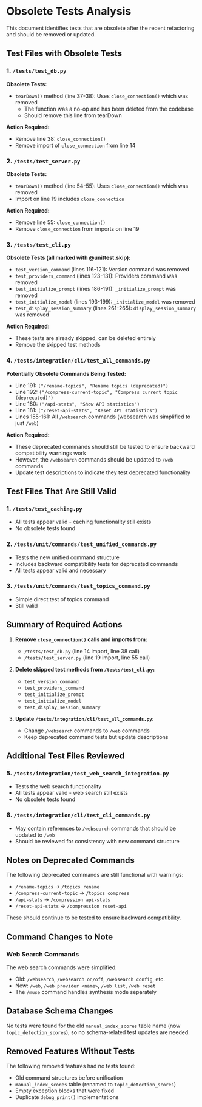 # Obsolete Tests Analysis

This document identifies tests that are obsolete after the recent refactoring and should be removed or updated.

## Test Files with Obsolete Tests

### 1. `/tests/test_db.py`
**Obsolete Tests:**
- `tearDown()` method (line 37-38): Uses `close_connection()` which was removed
  - The function was a no-op and has been deleted from the codebase
  - Should remove this line from tearDown

**Action Required:**
- Remove line 38: `close_connection()` 
- Remove import of `close_connection` from line 14

### 2. `/tests/test_server.py`
**Obsolete Tests:**
- `tearDown()` method (line 54-55): Uses `close_connection()` which was removed
- Import on line 19 includes `close_connection`

**Action Required:**
- Remove line 55: `close_connection()`
- Remove `close_connection` from imports on line 19

### 3. `/tests/test_cli.py`
**Obsolete Tests (all marked with @unittest.skip):**
- `test_version_command` (lines 116-121): Version command was removed
- `test_providers_command` (lines 123-131): Providers command was removed  
- `test_initialize_prompt` (lines 186-191): `_initialize_prompt` was removed
- `test_initialize_model` (lines 193-199): `_initialize_model` was removed
- `test_display_session_summary` (lines 261-265): `display_session_summary` was removed

**Action Required:**
- These tests are already skipped, can be deleted entirely
- Remove the skipped test methods

### 4. `/tests/integration/cli/test_all_commands.py`
**Potentially Obsolete Commands Being Tested:**
- Line 191: `("/rename-topics", "Rename topics (deprecated)")`
- Line 192: `("/compress-current-topic", "Compress current topic (deprecated)")`
- Line 180: `("/api-stats", "Show API statistics")`
- Line 181: `("/reset-api-stats", "Reset API statistics")`
- Lines 155-161: All `/websearch` commands (websearch was simplified to just `/web`)

**Action Required:**
- These deprecated commands should still be tested to ensure backward compatibility warnings work
- However, the `/websearch` commands should be updated to `/web` commands
- Update test descriptions to indicate they test deprecated functionality

## Test Files That Are Still Valid

### 1. `/tests/test_caching.py`
- All tests appear valid - caching functionality still exists
- No obsolete tests found

### 2. `/tests/unit/commands/test_unified_commands.py`
- Tests the new unified command structure
- Includes backward compatibility tests for deprecated commands
- All tests appear valid and necessary

### 3. `/tests/unit/commands/test_topics_command.py`
- Simple direct test of topics command
- Still valid

## Summary of Required Actions

1. **Remove `close_connection()` calls and imports from:**
   - `/tests/test_db.py` (line 14 import, line 38 call)
   - `/tests/test_server.py` (line 19 import, line 55 call)

2. **Delete skipped test methods from `/tests/test_cli.py`:**
   - `test_version_command`
   - `test_providers_command`
   - `test_initialize_prompt`
   - `test_initialize_model`
   - `test_display_session_summary`

3. **Update `/tests/integration/cli/test_all_commands.py`:**
   - Change `/websearch` commands to `/web` commands
   - Keep deprecated command tests but update descriptions

## Additional Test Files Reviewed

### 5. `/tests/integration/test_web_search_integration.py`
- Tests the web search functionality
- All tests appear valid - web search still exists
- No obsolete tests found

### 6. `/tests/integration/cli/test_cli_commands.py`
- May contain references to `/websearch` commands that should be updated to `/web`
- Should be reviewed for consistency with new command structure

## Notes on Deprecated Commands

The following deprecated commands are still functional with warnings:
- `/rename-topics` → `/topics rename`
- `/compress-current-topic` → `/topics compress`
- `/api-stats` → `/compression api-stats`
- `/reset-api-stats` → `/compression reset-api`

These should continue to be tested to ensure backward compatibility.

## Command Changes to Note

### Web Search Commands
The web search commands were simplified:
- Old: `/websearch`, `/websearch on/off`, `/websearch config`, etc.
- New: `/web`, `/web provider <name>`, `/web list`, `/web reset`
- The `/muse` command handles synthesis mode separately

## Database Schema Changes

No tests were found for the old `manual_index_scores` table name (now `topic_detection_scores`), so no schema-related test updates are needed.

## Removed Features Without Tests

The following removed features had no tests found:
- Old command structures before unification
- `manual_index_scores` table (renamed to `topic_detection_scores`)
- Empty exception blocks that were fixed
- Duplicate `debug_print()` implementations